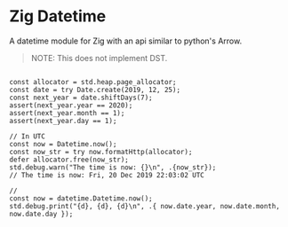 # Zig Datetime

A datetime module for Zig with an api similar to python's Arrow.

> NOTE: This does not implement DST.


```zig

const allocator = std.heap.page_allocator;
const date = try Date.create(2019, 12, 25);
const next_year = date.shiftDays(7);
assert(next_year.year == 2020);
assert(next_year.month == 1);
assert(next_year.day == 1);

// In UTC
const now = Datetime.now();
const now_str = try now.formatHttp(allocator);
defer allocator.free(now_str);
std.debug.warn("The time is now: {}\n", .{now_str});
// The time is now: Fri, 20 Dec 2019 22:03:02 UTC

//
const now = datetime.Datetime.now();
std.debug.print("{d}, {d}, {d}\n", .{ now.date.year, now.date.month, now.date.day });

```
